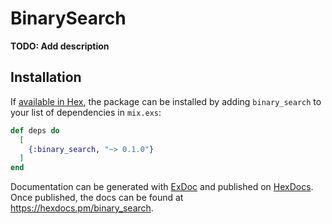 # BinarySearch

**TODO: Add description**

## Installation

If [available in Hex](https://hex.pm/docs/publish), the package can be installed
by adding `binary_search` to your list of dependencies in `mix.exs`:

```elixir
def deps do
  [
    {:binary_search, "~> 0.1.0"}
  ]
end
```

Documentation can be generated with [ExDoc](https://github.com/elixir-lang/ex_doc)
and published on [HexDocs](https://hexdocs.pm). Once published, the docs can
be found at <https://hexdocs.pm/binary_search>.

